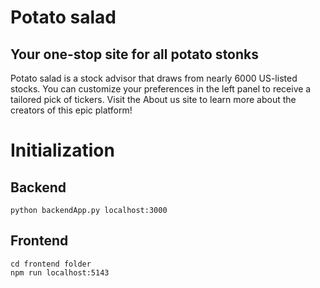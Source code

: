 # Potato salad
## Your one-stop site for all potato stonks

Potato salad is a stock advisor that draws from nearly 6000 US-listed stocks.
You can customize your preferences in the left panel to receive a tailored pick of tickers.
Visit the About us site to learn more about the creators of this epic platform!

# Initialization
## Backend
```
python backendApp.py localhost:3000
```
## Frontend
```
cd frontend folder
npm run localhost:5143
```
